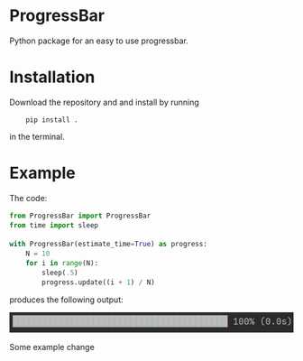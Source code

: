 # ProgressBar

Python package for an easy to use progressbar.

# Installation

Download the repository and and install by running

```shell
    pip install .
```

in the terminal.

# Example

The code:
```python
from ProgressBar import ProgressBar
from time import sleep

with ProgressBar(estimate_time=True) as progress:
    N = 10
    for i in range(N):
        sleep(.5)
        progress.update((i + 1) / N)
```
produces the following output:

![Example gif](https://github.com/noah-hoffmann/ProgressBar/blob/main/example.gif)

Some example change
